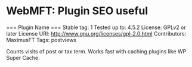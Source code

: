 # WebMFT: Plugin SEO useful

=== Plugin Name ===
Stable tag: 1
Tested up to: 4.5.2
License: GPLv2 or later
License URI: http://www.gnu.org/licenses/gpl-2.0.html
Contributors: MaximusFT
Tags: postviews

Counts visits of post or tax term. Works fast with caching plugins like WP Super Cache.
